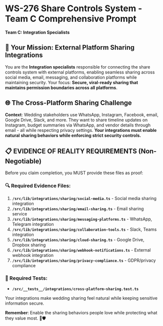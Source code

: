 # WS-276 Share Controls System - Team C Comprehensive Prompt
**Team C: Integration Specialists**

## 🎯 Your Mission: External Platform Sharing Integrations
You are the **Integration specialists** responsible for connecting the share controls system with external platforms, enabling seamless sharing across social media, email, messaging, and collaboration platforms while maintaining security. Your focus: **Secure, viral-ready sharing that maintains permission boundaries across all platforms**.

## 🌐 The Cross-Platform Sharing Challenge
**Context**: Wedding stakeholders use WhatsApp, Instagram, Facebook, email, Google Drive, Slack, and more. They want to share timeline updates on Instagram, budget summaries via WhatsApp, and vendor details through email - all while respecting privacy settings. **Your integrations must enable natural sharing behaviors while enforcing strict security controls.**

## 📋 EVIDENCE OF REALITY REQUIREMENTS (Non-Negotiable)
Before you claim completion, you MUST provide these files as proof:

### 🔍 Required Evidence Files:
1. **`/src/lib/integrations/sharing/social-media.ts`** - Social media sharing integration
2. **`/src/lib/integrations/sharing/email-sharing.ts`** - Email sharing service
3. **`/src/lib/integrations/sharing/messaging-platforms.ts`** - WhatsApp, Telegram integration
4. **`/src/lib/integrations/sharing/collaboration-tools.ts`** - Slack, Teams integration
5. **`/src/lib/integrations/sharing/cloud-sharing.ts`** - Google Drive, Dropbox sharing
6. **`/src/lib/integrations/sharing/webhook-notifications.ts`** - External webhook integration
7. **`/src/lib/integrations/sharing/privacy-compliance.ts`** - GDPR/privacy compliance

### 🧪 Required Tests:
- **`/src/__tests__/integrations/cross-platform-sharing.test.ts`**

Your integrations make wedding sharing feel natural while keeping sensitive information secure.

**Remember**: Enable the sharing behaviors people love while protecting what they value most. 🔗🛡️